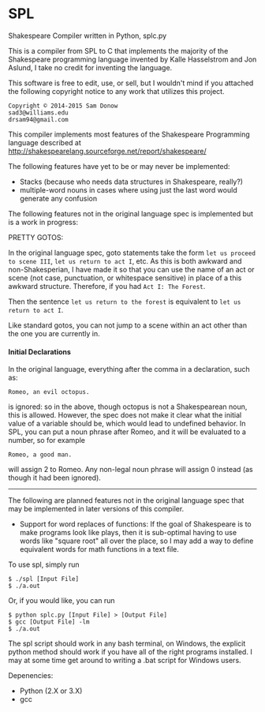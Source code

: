 SPL
===

Shakespeare Compiler written in Python, splc.py

This is a compiler from SPL to C that implements the majority of the Shakespeare programming
language invented by Kalle Hasselstrom and Jon Aslund, I take no credit for inventing the language.

This software is free to edit, use, or sell, but I wouldn't mind if you attached the following
copyright notice to any work that utilizes this project.

    Copyright © 2014-2015 Sam Donow 
    sad3@williams.edu
    drsam94@gmail.com

This compiler implements most features of the Shakespeare Programming language described at
http://shakespearelang.sourceforge.net/report/shakespeare/

The following features have yet to be or may never be implemented:

- Stacks (because who needs data structures in Shakespeare, really?)
- multiple-word nouns in cases where using just the last word would generate any confusion

The following features not in the original language spec is implemented but is a work in progress:

PRETTY GOTOS:

In the original language spec, goto statements take the form `let us proceed to scene III`, `let us return to act I`,
etc. As this is both awkward and non-Shakesperian, I have made it so that you can use the name of an act or scene (not case,
punctuation, or whitespace sensitive) in place of a this awkward structure. Therefore, if you had
`Act I: The Forest`.

Then the sentence `let us return to the forest` is equivalent to `let us return to act I`.

Like standard gotos, you can not jump to a scene within an act other than the one you are currently in.

#### Initial Declarations

In the original language, everything after the comma in a declaration, such as:

    Romeo, an evil octopus.

is ignored: so in the above, though octopus is not a Shakespearean noun, this is allowed. However, the spec does not make it clear what the initial value of a variable should be, which would lead to undefined behavior. In SPL, you can put a noun phrase after Romeo, and it will be evaluated to a number, so for example

    Romeo, a good man.

will assign 2 to Romeo. Any non-legal noun phrase will assign 0 instead (as though it had been ignored).

----------

The following are planned features not in the original language spec that may be implemented in
later versions of this compiler.

- Support for word replaces of functions: If the goal of Shakespeare is to make programs look like plays, then it is sub-optimal having to use words like "square root" all over the place, so I may add a way to define equivalent words for math functions in a text file.

To use spl, simply run

    $ ./spl [Input File]
    $ ./a.out

Or, if you would like, you can run

    $ python splc.py [Input File] > [Output File]
    $ gcc [Output File] -lm
    $ ./a.out

The spl script should work in any bash terminal, on Windows, the explicit python method should work if you have
all of the right programs installed. I may at some time get around to writing a .bat script for Windows users.

Depenencies:
- Python (2.X or 3.X)
- gcc
